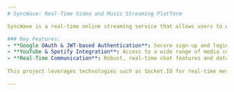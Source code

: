 ```yaml
---
# SyncWave: Real-Time Video and Music Streaming Platform

SyncWave is a real-time online streaming service that allows users to watch videos or listen to music together, fostering social interaction through integrated chat features. The platform enhances the shared experience by providing a seamless environment for users to engage with their favorite content in sync.

### Key Features:
- **Google OAuth & JWT-based Authentication**: Secure sign-up and login to ensure user data protection.
- **YouTube & Spotify Integration**: Access to a wide range of media content via YouTube and Spotify APIs.
- **Real-Time Communication**: Robust, real-time chat features and data synchronization, enabling smooth interactions across the platform.
  
This project leverages technologies such as Socket.IO for real-time messaging, Express for backend, React for the frontend, and MongoDB for efficient data management.

--- 
```

